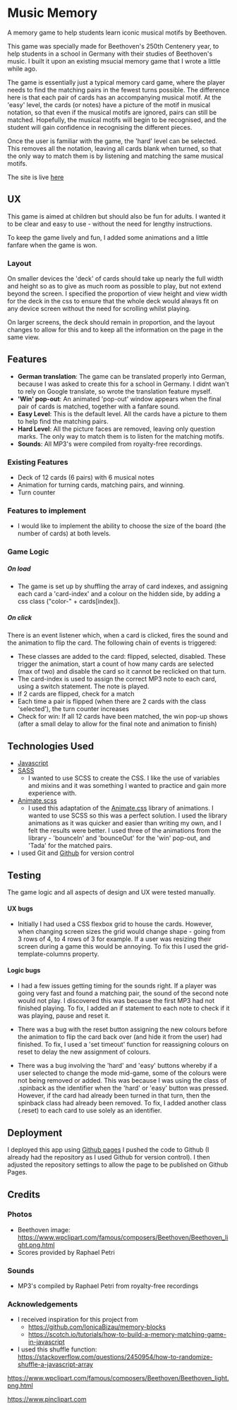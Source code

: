 # Music Memory
A memory game to help students learn iconic musical motifs by Beethoven. 

This game was specially made for Beethoven's 250th Centenery year, to help students in a school in Germany with their studies of Beethoven's music. I built it upon an existing msucial memory game that I wrote a little while ago.

The game is essentially just a typical memory card game, where the player needs to find the matching pairs in the fewest turns possible. The difference here is that each pair of cards has an accompanying musical motif. At the 'easy' level, the cards (or notes) have a picture of the motif in musical notation, so that even if the musical motifs are ignored, pairs can still be matched. Hopefully, the musical motifs will begin to be recognised, and the student will gain confidence in recognising the different pieces.

Once the user is familiar with the game, the 'hard' level can be selected. This removes all the notation, leaving all cards blank when turned, so that the only way to match them is by listening and matching the same musical motifs.

The site is live [here](https://lwilsondev.github.io/beethoven-memory-game/)

## UX
This game is aimed at children but should also be fun for adults. I wanted it to be clear and easy to use - without the need for lengthy instructions.

To keep the game lively and fun, I added some animations and a little fanfare when the game is won.

### Layout

On smaller devices the 'deck' of cards should take up nearly the full width and height so as to give as much room as possible to play, but not extend beyond the screen. I specified the proportion of view height and view width for the deck in the css to ensure that the whole deck would always fit on any device screen without the need for scrolling whilst playing.

On larger screens, the deck should remain in proportion, and the layout changes to allow for this and to keep all the information on the page in the same view.

## Features

- **German translation**: The game can be translated properly into German, because I was asked to create this for a school in Germany. I didnt wan't to rely on Google translate, so wrote the translation feature myself.
- **'Win' pop-out**: An animated 'pop-out' window appears when the final pair of cards is matched, together with a fanfare sound.
- **Easy Level**: This is the default level. All the cards have a picture to them to help find the matching pairs.
- **Hard Level**: All the picture faces are removed, leaving only question marks. The only way to match them is to listen for the matching motifs.
- **Sounds**: All MP3's were compiled from royalty-free recordings.
 
### Existing Features
- Deck of 12 cards (6 pairs) with 6 musical notes
- Animation for turning cards, matching pairs, and winning.
- Turn counter

### Features to implement
- I would like to implement the ability to choose the size of the board (the number of cards) at both levels.

### Game Logic
##### On load
 - The game is set up by shuffling the array of card indexes, and assigning each card a 'card-index' and a colour on the hidden side, by adding a css class ("color-" + cards[index]). 

##### On click
 There is an event listener which, when a card is clicked, fires the sound and the animation to flip the card. The following chain of events is triggered:
- These classes are added to the card: flipped, selected, disabled. These trigger the animation, start a count of how many cards are selected (max of two) and disable the card so it cannot be reclicked on that turn.
- The card-index is used to assign the correct MP3 note to each card, using a switch statement. The note is played.
- If 2 cards are flipped, check for a match
- Each time a pair is flipped (when there are 2 cards with the class 'selected'), the turn counter increases
- Check for win: If all 12 cards have been matched, the win pop-up shows (after a small delay to allow for the final note and animation to finish)


## Technologies Used

- [Javascript](https://www.javascript.com/)
- [SASS](https://sass-lang.com/)  
    - I wanted to use SCSS to create the CSS. I like the use of variables and mixins and it was something I wanted to practice and gain more experience with. 
- [Animate.scss](http://geoffgraham.me/animate-scss/)  
    - I used this adaptation of the [Animate.css](https://daneden.github.io/animate.css/) library of animations. I wanted to use SCSS so this was a perfect solution. I used the library animations as it was quicker and easier than writing my own, and I felt the results were better. I used three of the animations from the library - 'bounceIn' and 'bounceOut' for the 'win' pop-out, and 'Tada' for the matched pairs.
- I used Git and [Github](https://github.com/) for version control

## Testing

The game logic and all aspects of design and UX were tested manually. 

#### UX bugs
- Initially I had used a CSS flexbox grid to house the cards. However, when changing screen sizes the grid would change shape - going from 3 rows of 4, to 4 rows of 3 for example. If a user was resizing their screen during a game this would be annoying. To fix this I used the grid-template-columns property.

#### Logic bugs

- I had a few issues getting timing for the sounds right. If a player was going very fast and found a matching pair, the sound of the second note would not play. I discovered this was becuase the first MP3 had not finished playing. To fix, I added an if statement to each note to check if it was playing, pause and reset it.

- There was a bug with the reset button assigning the new colours before the animation to flip the card back over (and hide it from the user) had finished. To fix, I used a 'set timeout' function for reassigning colours on reset to delay the new assignment of colours.

- There was a bug involving the 'hard' and 'easy' buttons whereby if a user selected to change the mode mid-game, some of the colours were not being removed or added. This was because I was using the class of .spinback as the identifier when the 'hard' or 'easy' button was pressed. However, if the card had already been turned in that turn, then the spinback class had already been removed. To fix, I added another class (.reset) to each card to use solely as an identifier. 
## Deployment

I deployed this app using [Github pages](https://pages.github.com/)
I pushed the code to Github (I already had the repository as I used Github for version control). I then adjusted the repository settings to allow the page to be published on Github Pages.

## Credits

### Photos
- Beethoven image: https://www.wpclipart.com/famous/composers/Beethoven/Beethoven_light.png.html
- Scores provided by Raphael Petri

### Sounds
- MP3's compiled by Raphael Petri from royalty-free recordings 

### Acknowledgements

- I received inspiration for this project from
    - https://github.com/IonicaBizau/memory-blocks
    - https://scotch.io/tutorials/how-to-build-a-memory-matching-game-in-javascript
- I used this shuffle function: https://stackoverflow.com/questions/2450954/how-to-randomize-shuffle-a-javascript-array   




https://www.wpclipart.com/famous/composers/Beethoven/Beethoven_light.png.html

https://www.pinclipart.com
